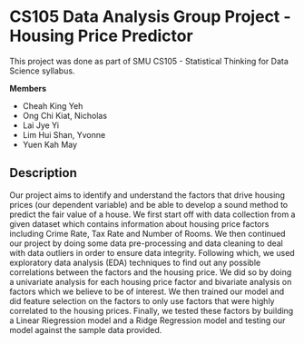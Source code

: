 # CS105 Data Analysis Group Project - Housing Price Predictor

This project was done as part of SMU CS105 - Statistical Thinking for Data Science syllabus.


<b>Members</b>
- Cheah King Yeh 
- Ong Chi Kiat, Nicholas
- Lai Jye Yi
- Lim Hui Shan, Yvonne
- Yuen Kah May


## Description
Our project aims to identify and understand the factors that drive housing prices (our dependent variable) and be able to develop a sound method to predict the fair value of a house. We first start off with data collection from a given dataset which contains information about housing price factors including Crime Rate, Tax Rate and Number of Rooms. We then continued our project by doing some data pre-processing and data cleaning to deal with data outliers in order to ensure data integrity. Following which, we used exploratory data analysis (EDA) techniques to find out any possible correlations between the factors and the housing price. We did so by doing a univariate analysis for each housing price factor and bivariate analysis on factors which we believe to be of interest. We then trained our model and did feature selection on the factors to only use factors that were highly correlated to the housing prices. Finally, we tested these factors by building a Linear Riegression model and a Ridge Regression model and testing our model against the sample data provided.
